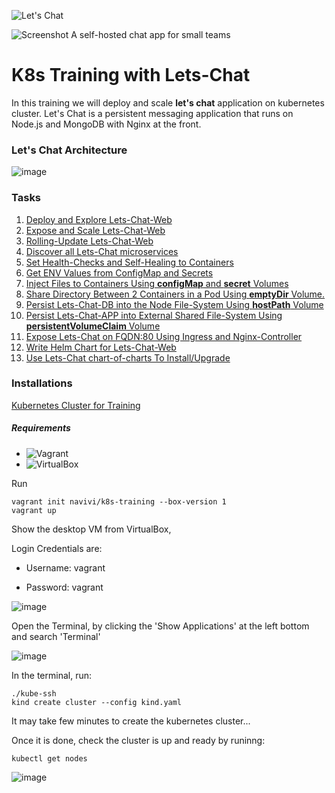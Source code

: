 ![Let's Chat](http://i.imgur.com/0a3l5VF.png)

![Screenshot](http://i.imgur.com/C4uMD67.png)
A self-hosted chat app for small teams
# K8s Training with Lets-Chat
In this training we will deploy and scale **let's chat** application on kubernetes cluster. Let's Chat is a persistent messaging application that runs on Node.js and MongoDB with Nginx at the front.

### Let's Chat Architecture
![image](https://user-images.githubusercontent.com/34754379/118403211-0e76e080-b676-11eb-88ab-1fa453f8cee8.png)


### Tasks
1.  [Deploy and Explore Lets-Chat-Web](day-1/task-1/README.md)
2.  [Expose and Scale Lets-Chat-Web](day-1/task-2/README.md)
3.  [Rolling-Update Lets-Chat-Web](day-2/task-3/README.md)
4.  [Discover all Lets-Chat microservices](day-2/task-4/README.md)
5.  [Set Health-Checks and Self-Healing to Containers](day-3/task-5/README.md)
6.  [Get ENV Values from ConfigMap and Secrets](day-3/task-6/README.md)
7.  [Inject Files to Containers Using **configMap** and **secret** Volumes](day-4/task-7/README.md)
8.  [Share Directory Between 2 Containers in a Pod Using **emptyDir** Volume.](day-4/task-8/README.md)
9.  [Persist Lets-Chat-DB into the Node File-System Using **hostPath** Volume](day-5/task-9/README.md)
10. [Persist Lets-Chat-APP into External Shared File-System Using **persistentVolumeClaim** Volume](day-5/task-10/README.md)
11. [Expose Lets-Chat on FQDN:80 Using Ingress and Nginx-Controller](day-6/task-11/README.md)
12. [Write Helm Chart for Lets-Chat-Web](day-6/task-12/README.md)
13. [Use Lets-Chat chart-of-charts To Install/Upgrade](day-6/task-13/README.md)


### Installations
[Kubernetes Cluster for Training](installations/README.md)
##### Requirements
* ![Vagrant](https://www.vagrantup.com/downloads)
* ![VirtualBox](https://www.virtualbox.org/)

Run

```
vagrant init navivi/k8s-training --box-version 1
vagrant up
```

Show the desktop VM from VirtualBox, 

Login Credentials are:

- Username: vagrant

- Password: vagrant

![image](https://user-images.githubusercontent.com/34754379/118403830-f81e5400-b678-11eb-949a-b2b3f03db72c.png)

Open the Terminal, by clicking the 'Show Applications' at the left bottom and search 'Terminal' 

![image](https://user-images.githubusercontent.com/34754379/118403954-90b4d400-b679-11eb-97ec-a53b8f7f33a8.png)

In the terminal, run:
```
./kube-ssh
kind create cluster --config kind.yaml
```

It may take few minutes to create the kubernetes cluster...

Once it is done, check the cluster is up and ready by runinng:
```
kubectl get nodes
```
![image](https://user-images.githubusercontent.com/34754379/118404499-d4a8d880-b67b-11eb-9cd1-30d012f42de0.png)
